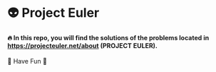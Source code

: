 # 👽 Project Euler

#### 🔥 In this repo, you will find the solutions of the problems located in https://projecteuler.net/about (PROJECT EULER).

🥷 Have Fun 🥷
